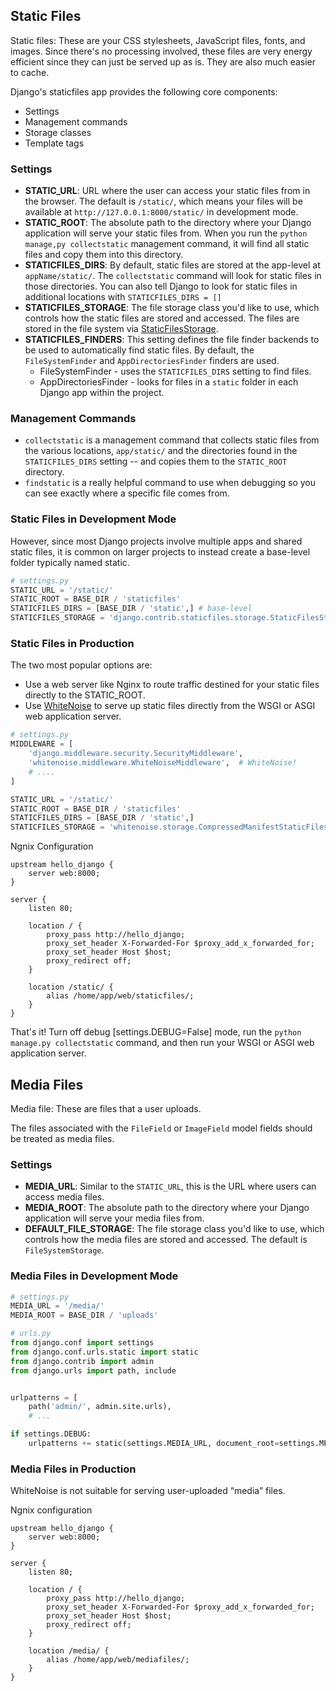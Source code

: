 ## Static Files

Static files: These are your CSS stylesheets, JavaScript files, fonts, and images. Since there's no processing involved, these files are very energy efficient since they can just be served up as is. They are also much easier to cache.

Django's staticfiles app provides the following core components:

* Settings
* Management commands
* Storage classes
* Template tags

### Settings 

* **STATIC_URL**: URL where the user can access your static files from in the browser. The default is `/static/`, which means your files will be available at `http://127.0.0.1:8000/static/` in development mode.
* **STATIC_ROOT**: The absolute path to the directory where your Django application will serve your static files from. When you run the `python manage,py collectstatic` management command, it will find all static files and copy them into this directory.
* **STATICFILES_DIRS**: By default, static files are stored at the app-level at `appName/static/`. The `collectstatic` command will look for static files in those directories. You can also tell Django to look for static files in additional locations with `STATICFILES_DIRS = []`
* **STATICFILES_STORAGE**: The file storage class you'd like to use, which controls how the static files are stored and accessed. The files are stored in the file system via [StaticFilesStorage](https://docs.djangoproject.com/en/4.0/ref/contrib/staticfiles/#staticfilesstorage).
* **STATICFILES_FINDERS**: This setting defines the file finder backends to be used to automatically find static files. By default, the `FileSystemFinder` and `AppDirectoriesFinder` finders are used.
    * FileSystemFinder - uses the `STATICFILES_DIRS` setting to find files.
    * AppDirectoriesFinder - looks for files in a `static` folder in each Django app within the project.

### Management Commands

* `collectstatic` is a management command that collects static files from the various locations, `app/static/` and the directories found in the `STATICFILES_DIRS` setting -- and copies them to the `STATIC_ROOT` directory.
* `findstatic` is a really helpful command to use when debugging so you can see exactly where a specific file comes from.

### Static Files in Development Mode

However, since most Django projects involve multiple apps and shared static files, it is common on larger projects to instead create a base-level folder typically named static.

```python
# settings.py
STATIC_URL = '/static/'
STATIC_ROOT = BASE_DIR / 'staticfiles'
STATICFILES_DIRS = [BASE_DIR / 'static',] # base-level
STATICFILES_STORAGE = 'django.contrib.staticfiles.storage.StaticFilesStorage'
```

### Static Files in Production

The two most popular options are:

* Use a web server like Nginx to route traffic destined for your static files directly to the STATIC_ROOT.
* Use [WhiteNoise](https://whitenoise.evans.io/en/stable/) to serve up static files directly from the WSGI or ASGI web application server.

```python
# settings.py
MIDDLEWARE = [
    'django.middleware.security.SecurityMiddleware',
    'whitenoise.middleware.WhiteNoiseMiddleware',  # WhiteNoise!
    # ....
]

STATIC_URL = '/static/'
STATIC_ROOT = BASE_DIR / 'staticfiles'
STATICFILES_DIRS = [BASE_DIR / 'static',] 
STATICFILES_STORAGE = 'whitenoise.storage.CompressedManifestStaticFilesStorage'
```

Ngnix Configuration

```ngnix
upstream hello_django {
    server web:8000;
}

server {
    listen 80;

    location / {
        proxy_pass http://hello_django;
        proxy_set_header X-Forwarded-For $proxy_add_x_forwarded_for;
        proxy_set_header Host $host;
        proxy_redirect off;
    }

    location /static/ {
        alias /home/app/web/staticfiles/;
    }
}
```

That's it! Turn off debug [settings.DEBUG=False] mode, run the `python manage.py collectstatic` command, and then run your WSGI or ASGI web application server.

## Media Files

Media file: These are files that a user uploads.

The files associated with the `FileField` or `ImageField` model fields should be treated as media files.

### Settings

* **MEDIA_URL**: Similar to the `STATIC_URL`, this is the URL where users can access media files.
* **MEDIA_ROOT**: The absolute path to the directory where your Django application will serve your media files from.
* **DEFAULT_FILE_STORAGE**: The file storage class you'd like to use, which controls how the media files are stored and accessed. The default is `FileSystemStorage`.

### Media Files in Development Mode

```python
# settings.py
MEDIA_URL = '/media/'
MEDIA_ROOT = BASE_DIR / 'uploads'

# urls.py
from django.conf import settings
from django.conf.urls.static import static
from django.contrib import admin
from django.urls import path, include


urlpatterns = [
    path('admin/', admin.site.urls),
    # ... 

if settings.DEBUG:
    urlpatterns += static(settings.MEDIA_URL, document_root=settings.MEDIA_ROOT)
```

### Media Files in Production

WhiteNoise is not suitable for serving user-uploaded “media” files.

Ngnix configuration

```ngnix
upstream hello_django {
    server web:8000;
}

server {
    listen 80;

    location / {
        proxy_pass http://hello_django;
        proxy_set_header X-Forwarded-For $proxy_add_x_forwarded_for;
        proxy_set_header Host $host;
        proxy_redirect off;
    }

    location /media/ {
        alias /home/app/web/mediafiles/;
    }
}
```